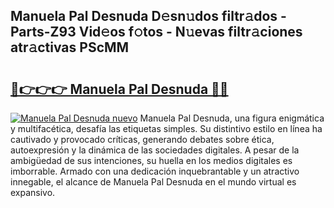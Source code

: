 ## Manuela Pal Desnuda D𝚎sn𝚞dos filtr𝚊dos - Parts-Z93 Vid𝚎os f𝚘tos - N𝚞evas filtr𝚊ciones atr𝚊ctivas PScMM

# <h2><a href="http://mba01ux.tromn.icu/?c=Manuela+Pal+Desnuda">🔗👉👉👉 Manuela Pal Desnuda 🔗🔗</a></h2>

[![Manuela Pal Desnuda nuevo](https://i.imgur.com/pEAQMta.gif)](http://mba01ux.tromn.icu/?c=Manuela+Pal+Desnuda)
Manuela Pal Desnuda, una figura enigmática y multifacética, desafía las etiquetas simples. Su distintivo estilo en línea ha cautivado y provocado críticas, generando debates sobre ética, autoexpresión y la dinámica de las sociedades digitales. A pesar de la ambigüedad de sus intenciones, su huella en los medios digitales es imborrable. Armado con una dedicación inquebrantable y un atractivo innegable, el alcance de Manuela Pal Desnuda en el mundo virtual es expansivo.
